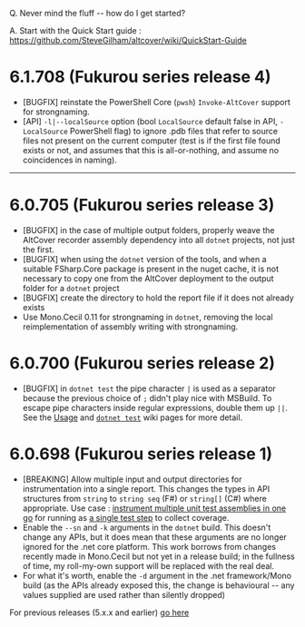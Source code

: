 Q. Never mind the fluff -- how do I get started?

A. Start with the Quick Start guide : https://github.com/SteveGilham/altcover/wiki/QuickStart-Guide

# 6.1.708 (Fukurou series release 4)
* [BUGFIX] reinstate the PowerShell Core (`pwsh`) `Invoke-AltCover` support for strongnaming.
* [API] `-l|--localSource` option (bool `LocalSource` default false in API, `-LocalSource` PowerShell flag) to ignore .pdb files that refer to source files not present on the current computer (test is if the first file found exists or not, and assumes that this is all-or-nothing, and assume no coincidences in naming).
---
# 6.0.705 (Fukurou series release 3)
* [BUGFIX] in the case of multiple output folders, properly weave the AltCover recorder assembly dependency into all `dotnet` projects, not just the first.
* [BUGFIX] when using the `dotnet` version of the tools, and when a suitable FSharp.Core package is present in the nuget cache, it is not necessary to copy one from the AltCover deployment to the output folder for a `dotnet` project
* [BUGFIX] create the directory to hold the report file if it does not already exists
* Use Mono.Cecil 0.11 for strongnaming in `dotnet`, removing the local reimplementation of assembly writing with strongnaming.

# 6.0.700 (Fukurou series release 2)
* [BUGFIX] in `dotnet test` the pipe character `|` is used as a separator because the previous choice of `;` didn't play nice with MSBuild.  To escape pipe characters inside regular expressions, double them up `||`.  See the [Usage](https://github.com/SteveGilham/altcover/wiki/Usage) and [`dotnet test`](https://github.com/SteveGilham/altcover/wiki/%60dotnet-test%60-integration) wiki pages for more detail.

# 6.0.698 (Fukurou series release 1)
* [BREAKING] Allow multiple input and output directories for instrumentation into a single report.  This changes the types in API structures from `string` to `string seq` (F#) or `string[]` (C#) where appropriate.  Use case : [instrument multiple unit test assemblies in one go](https://github.com/SteveGilham/altcover/blob/9f6ed07e9d5d1c35d8c99a589fb77fe1868cecab/Build/targets.fsx#L702-L703) for running as [a single test step](https://github.com/SteveGilham/altcover/blob/9f6ed07e9d5d1c35d8c99a589fb77fe1868cecab/Build/targets.fsx#L724-L726) to collect coverage.
* Enable the `--sn` and `-k` arguments in the `dotnet` build.  This doesn't change any APIs, but it does mean that these arguments are no longer ignored for the .net core platform.  This work borrows from changes recently made in Mono.Cecil but not yet in a release build; in the fullness of time, my roll-my-own support will be replaced with the real deal.
* For what it's worth, enable the `-d` argument in the .net framework/Mono build (as the APIs already exposed this, the change is behavioural -- any values supplied are used rather than silently dropped)


For previous releases (5.x.x and earlier) [go here](https://github.com/SteveGilham/altcover/blob/master/ReleaseNotes%20-%20Previously.md)